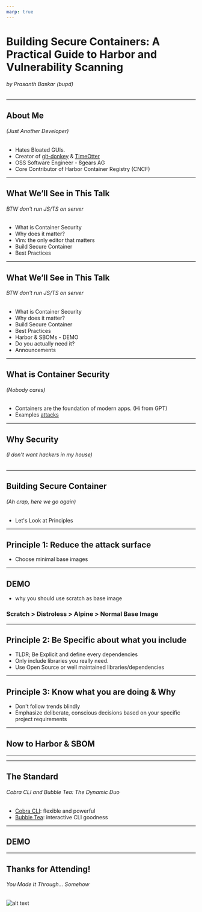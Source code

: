 ```yaml
---
marp: true
---
```

<!-- _class: top -->

# Building Secure Containers: A Practical Guide to Harbor and Vulnerability Scanning
###### by Prasanth Baskar (bupd)
---

## About Me
###### (Just Another Developer)

- Hates Bloated GUIs.
- Creator of [git-donkey](https://github.com/bupd/git-donkey) & [TimeOtter](https://github.com/bupd/timeotter)
- OSS Software Engineer - 8gears AG
- Core Contributor of Harbor Container Registry (CNCF)
---

## What We’ll See in This Talk
###### BTW don't run JS/TS on server
- What is Container Security
- Why does it matter?
- Vim: the only editor that matters
- Build Secure Container
- Best Practices

---
## What We’ll See in This Talk
###### BTW don't run JS/TS on server
- What is Container Security
- Why does it matter?
- Build Secure Container
- Best Practices
- Harbor & SBOMs - DEMO
- Do you actually need it?
- Announcements

---

## What is Container Security
###### (Nobody cares)
- Containers are the foundation of modern apps. (Hi from GPT)
- Examples [attacks](https://www.trendmicro.com/vinfo/in/security/news/virtualization-and-cloud/enhancing-software-supply-chain-security-navigating-slsa-standards-and-the-mitre-att-and-ck-framework)
---

## Why Security
###### (I don't want hackers in my house)

---

## Building Secure Container
###### (Ah crap, here we go again)
- Let's Look at Principles

---
## Principle 1: Reduce the attack surface

- Choose minimal base images

---
## DEMO
- why you should use scratch as base image

### Scratch > Distroless > Alpine > Normal Base Image

---
## Principle 2: Be Specific about what you include
- TLDR; Be Explicit and define every dependencies
- Only include libraries you really need.
- Use Open Source or well maintained libraries/dependencies

---
## Principle 3: Know what you are doing & Why
- Don't follow trends blindly
- Emphasize deliberate, conscious decisions based on your specific project requirements

---
## Now to Harbor & SBOM

---

---

## The Standard
###### Cobra CLI and Bubble Tea: The Dynamic Duo
- [Cobra CLI](https://github.com/spf13/cobra-cli): flexible and powerful
- [Bubble Tea](https://github.com/charmbracelet/bubbletea): interactive CLI goodness

---
<!-- _class: title -->

## DEMO

---
<!-- _class: title -->
## Thanks for Attending!
###### You Made It Through... Somehow

![alt text](https://th.bing.com/th/id/R.7157092fa451872c1618424d35f72919?rik=DHTnIge1GdiUEw&riu=http%3a%2f%2fs2.quickmeme.com%2fimg%2f23%2f230661ee8821d99787bd752eaf41a33578e178491a6d703c9a914e132e8ac4ab.jpg&ehk=rVsz2CD%2fFQzOL11G4AX0mYkVtopJb3TRBZxHFkbZaQ8%3d&risl=&pid=ImgRaw&r=0)
